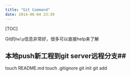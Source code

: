 ```yaml
---
title: "Git Command"
date: 2014-06-04 23:39
---
```


[TOC]

Git的`help`信息非常好，很多可以直接help来了解

## 本地push新工程到git server远程分支##

touch README.md
touch .gitignore
git init 
git add 

